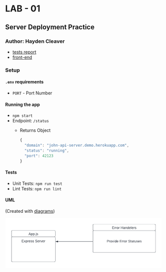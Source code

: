 # LAB - 01

## Server Deployment Practice

### Author: Hayden Cleaver

- [tests report](https://github.com/codefellows/code-401-javascript-example-lab/actions)
- [front-end](https://code-401-js-lab-example.herokuapp.com/status)

### Setup

#### `.env` requirements

- `PORT` - Port Number

#### Running the app

- `npm start`
- Endpoint: `/status`
  - Returns Object

    ```javascript
    {
      "domain": "john-api-server.demo.herokuapp.com",
      "status": "running",
      "port": 42123
    }
    ```

#### Tests

- Unit Tests: `npm run test`
- Lint Tests: `npm run lint`

#### UML

(Created with [diagrams](https://app.diagrams.net/))

![UML Diagram](uml.png)